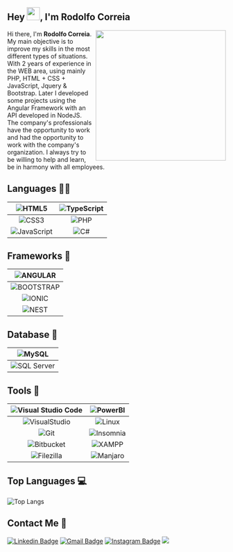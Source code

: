 ## Hey <img src="https://raw.githubusercontent.com/aemmadi/aemmadi/master/wave.gif" width="30px">, I'm Rodolfo Correia

Hi there, I'm **Rodolfo Correia**.
<img align="right" width="300" src="https://i.giphy.com/media/QpVUMRUJGokfqXyfa1/giphy.webp" />
My main objective is to improve my skills in the most different types of situations.
With 2 years of experience in the WEB area, using mainly PHP, HTML + CSS + JavaScript, Jquery & Bootstrap. Later I developed some projects using the Angular  Framework with an API developed in NodeJS.
The company's professionals have the opportunity to work and had the opportunity to work with the company's organization. I always try to be willing to help and learn, be in harmony with all employees.

## Languages 👨‍💻
|         ![HTML5](https://img.shields.io/badge/HTML5-E34F26?style=for-the-badge&logo=html5&logoColor=white)        | ![TypeScript](https://img.shields.io/badge/TypeScript-007ACC?style=for-the-badge&logo=typescript&logoColor=white) |
|:-----------------------------------------------------------------------------------------------------------------:|:-----------------------------------------------------------------------------------------------------------------:|
|          ![CSS3](https://img.shields.io/badge/CSS3-1572B6?style=for-the-badge&logo=css3&logoColor=white)          |            ![PHP](https://img.shields.io/badge/PHP-777BB4?style=for-the-badge&logo=php&logoColor=white)           |
| ![JavaScript](https://img.shields.io/badge/JavaScript-F7DF1E?style=for-the-badge&logo=javascript&logoColor=black) |   ![C#](https://img.shields.io/badge/C%20SHARP-5C2D91?style=for-the-badge&logo=csharp&logoColor=white)  |

## Frameworks 🚀
|    ![ANGULAR](https://img.shields.io/badge/Angular-DD0031?style=for-the-badge&logo=angular&logoColor=white)    |
|:--------------------------------------------------------------------------------------------------------------:|
| ![BOOTSTRAP](https://img.shields.io/badge/Bootstrap-563D7C?style=for-the-badge&logo=bootstrap&logoColor=white) |
|       ![IONIC](https://img.shields.io/badge/Ionic-3880FF?style=for-the-badge&logo=ionic&logoColor=white)       |
|        ![NEST](https://img.shields.io/badge/NEST-C41E3A?style=for-the-badge&logo=nestjs&logoColor=white)       |

## Database 💾
|                      ![MySQL](https://img.shields.io/badge/MySQL-00000F?style=for-the-badge&logo=mysql&logoColor=white)                      |
|:--------------------------------------------------------------------------------------------------------------------------------------------:|
| ![SQL Server](https://img.shields.io/badge/Microsoft%20SQL%20Sever-CC2927?style=for-the-badge&logo=microsoft%20sql%20server&logoColor=white) |

## Tools 🧰
| ![Visual Studio Code](https://img.shields.io/badge/Visual_Studio_Code-0078D4?style=for-the-badge&logo=visual%20studio%20code&logoColor=white) | ![PowerBI](https://img.shields.io/badge/PowerBI-F2C811?style=for-the-badge&logo=Power%20BI&logoColor=white) |
|:---------------------------------------------------------------------------------------------------------------------------------------------:|:-----------------------------------------------------------------------------------------------------------:|
|          ![VisualStudio](https://img.shields.io/badge/Visual_Studio-5C2D91?style=for-the-badge&logo=visual%20studio&logoColor=white)          |      ![Linux](https://img.shields.io/badge/Linux-FCC624?style=for-the-badge&logo=linux&logoColor=black)     |
|                          ![Git](https://img.shields.io/badge/Git-F05032?style=for-the-badge&logo=git&logoColor=white)                         | ![Insomnia](https://img.shields.io/badge/Insomnia-5849be?style=for-the-badge&logo=Insomnia&logoColor=white) |
|                 ![Bitbucket](https://img.shields.io/badge/Bitbucket-330F63?style=for-the-badge&logo=bitbucket&logoColor=white)                |      ![XAMPP](https://img.shields.io/badge/Xampp-F37623?style=for-the-badge&logo=xampp&logoColor=white)     |
|                    ![Filezilla](https://img.shields.io/badge/Filezilla-F05032?style=for-the-badge&logo=git&logoColor=white)                   |   ![Manjaro](https://img.shields.io/badge/manjaro-35BF5C?style=for-the-badge&logo=manjaro&logoColor=white)  |

## Top Languages 💻
![Top Langs](https://github-readme-stats.vercel.app/api/top-langs/?username=rodolfinhoc&hide=TeX&layout=compact)

##  Contact Me :speech_balloon:
[![Linkedin Badge](https://img.shields.io/badge/-Rodolfo_Correia-blue?style=flat-square&logo=Linkedin&logoColor=white&link=https://www.linkedin.com/in/rodolfo-correia-81331219a/)](https://www.linkedin.com/in/rodolfo-correia-81331219a/) [![Gmail Badge](https://img.shields.io/badge/-Rodolfo_Correia-c14438?style=flat-square&logo=Gmail&logoColor=white&link=mailto:rodolfo.correia02@gmail.com)](mailto:rodolfo.correia02@gmail.com) [![Instagram Badge](https://img.shields.io/badge/-@rodolfinho__c-e4405f?style=flat-square&labelColor=f94877&logo=instagram&logoColor=white&link=https://www.instagram.com/rodolfinho_c/)](https://www.instagram.com/rodolfinho_c/)
[![]( https://img.shields.io/github/followers/rodolfinhoc?label=follow&style=social)](https://www.github.com/rodolfinhoc/)
